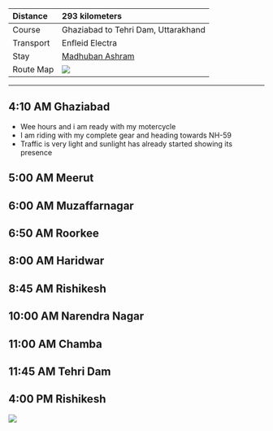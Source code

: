 | Distance | 293 kilometers |
| :--- | :--- |
| Course | Ghaziabad to Tehri Dam, Uttarakhand |
| Transport | Enfleid Electra |
| Stay | [Madhuban Ashram](http://www.madhubanashram.org)|
| Route Map |![](https://github.com/inbravo/travel/blob/master/september-2017/images/t/route-map.jpg)|

---

##  4:10 AM Ghaziabad
*	Wee hours and i am ready with my motercycle
*	I am riding with my complete gear and heading towards NH-59
*	Traffic is very light and sunlight has already started showing its presence

##  5:00 AM Meerut

##  6:00 AM Muzaffarnagar

##  6:50 AM Roorkee

##  8:00 AM Haridwar

##  8:45 AM Rishikesh

##  10:00 AM Narendra Nagar

##  11:00 AM Chamba

##  11:45 AM Tehri Dam

##  4:00 PM Rishikesh

![](https://github.com/inbravo/travel/blob/master/august-2017/images/t/)








